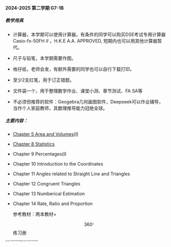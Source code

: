 

#### 2024-2025 第二学期 G7-1B

##### 教学用具

- 计算器，本学期可以使用计算器，有条件的同学可以购买DSE考试专用计算器Casio-fx-50FH *II* ，H.K.E A.A. APPROVED, 短期内也可以用其他计算器暂代。

- 尺子与铅笔，本学期需要作图。

- 格仔纸，老师会发，有额外需要的同学也可以自行下载打印。[](下载)

- 至少2支红笔，用于订正错题。

- 文件袋一个，用于整理数学作业、课堂小测、章节测试、FA SA等

- 不必须但推荐的软件：Geogebra几何画图软件，Deepseek可以作业辅导，当作个人家庭教师，其数理推导能力冠绝全球。

  

##### 主要内容：

- [Chapter 5 Area and Volumes(I)](https://github.com/wadejnu/wadejnu.github.io/blob/main/contents/Chp5.md)

- [Chapter 8 Statistics](https://github.com/wadejnu/wadejnu.github.io/blob/main/contents/Chp5.pdf)

- Chapter 9 Percentages(I)

- Chapter 10 Introduction to the Coordinates

- Chapter 11 Angles related to Straight Line and Triangles

- Chapter 12 Congruent Triangles

- Chapter 13 Numberical Estimation

- Chapter 14 Rate, Ratio and Proportion

  

  参考教材：两本教材+$$360^。$$练习册

<img src="/Users/wade/Library/Application Support/typora-user-images/image-20250210085119838.png" alt="image-20250210085119838" style="zoom: 25%;" /><img src="/Users/wade/Library/Application Support/typora-user-images/image-20250210084943185.png" alt="image-20250210084943185" style="zoom:25%;" />

